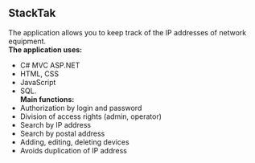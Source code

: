 ## StackTak

The application allows you to keep track of the IP addresses of network equipment. <br/>
**The application uses:**
  - C# MVC ASP.NET
  - HTML, CSS
  - JavaScript
  - SQL.<br/>
**Main functions:** <br/>
  - Authorization by login and password
  - Division of access rights (admin, operator)
  - Search by IP address
  - Search by postal address
  - Adding, editing, deleting devices
  - Avoids duplication of IP address
